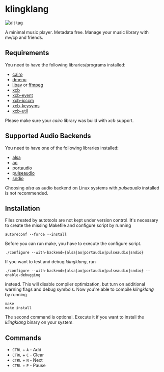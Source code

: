 # klingklang
![alt tag](https://raw.github.com/slyrz/klingklang/master/img/klingklang.png)

A minimal music player. Metadata free. Manage your music library with mv/cp and friends.

## Requirements
You need to have the following libraries/programs installed:

* [cairo](http://cairographics.org/)
* [dmenu](http://tools.suckless.org/dmenu/)
* [libav](http://libav.org/) or [ffmpeg](http://www.ffmpeg.org/)
* [xcb](http://xcb.freedesktop.org/)
* [xcb-event](http://xcb.freedesktop.org/)
* [xcb-icccm](http://xcb.freedesktop.org/)
* [xcb-keysyms](http://xcb.freedesktop.org/)
* [xcb-util](http://xcb.freedesktop.org/)

Please make sure your *cairo* library was build with *xcb* support.

## Supported Audio Backends
You need to have one of the following libraries installed:

* [alsa](http://www.alsa-project.org/)
* [ao](http://www.xiph.org/ao/)
* [portaudio](http://www.portaudio.com/)
* [pulseaudio](http://www.freedesktop.org/wiki/Software/PulseAudio/)
* [sndio](http://www.sndio.org/)

Choosing *alsa* as audio backend on Linux systems with *pulseaudio* installed is not recommended.

## Installation
Files created by autotools are not kept under version control.
It's necessary to create the missing Makefile and configure script by running

    autoreconf --force --install

Before you can run make, you have to execute the configure script.

    ./configure --with-backend={alsa|ao|portaudio|pulseaudio|sndio}

If you want to test and debug *klingklang*, run

    ./configure --with-backend={alsa|ao|portaudio|pulseaudio|sndio} --enable-debugging

instead. This will disable compiler optimization, but turn on additional warning flags and debug symbols.
Now you're able to compile *klingklang* by running

    make
    make install

The second command is optional. Execute it if you want to install the *klingklang* binary on your system.

## Commands

* `CTRL` + `A` - Add
* `CTRL` + `C` - Clear
* `CTRL` + `N` - Next
* `CTRL` + `P` - Pause
